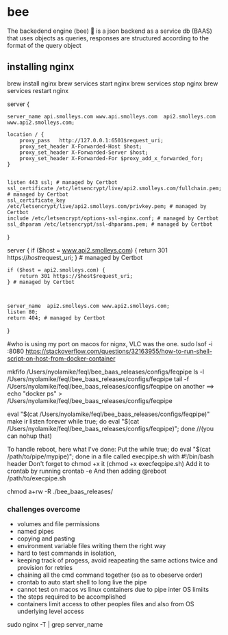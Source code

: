 # bee
The backedend engine (bee) 🐝  is a json backend as a service db (BAAS) that uses objects as queries, responses are structured according to the format of the query object


## installing nginx
brew install nginx
brew services start nginx
brew services stop nginx
brew services restart nginx

server {

    server_name api.smolleys.com www.api.smolleys.com  api2.smolleys.com www.api2.smolleys.com;

    location / {
        proxy_pass   http://127.0.0.1:6501$request_uri;
        proxy_set_header X-Forwarded-Host $host;
        proxy_set_header X-Forwarded-Server $host;
        proxy_set_header X-Forwarded-For $proxy_add_x_forwarded_for;
    }


    listen 443 ssl; # managed by Certbot
    ssl_certificate /etc/letsencrypt/live/api2.smolleys.com/fullchain.pem; # managed by Certbot
    ssl_certificate_key /etc/letsencrypt/live/api2.smolleys.com/privkey.pem; # managed by Certbot
    include /etc/letsencrypt/options-ssl-nginx.conf; # managed by Certbot
    ssl_dhparam /etc/letsencrypt/ssl-dhparams.pem; # managed by Certbot

}

server {
    if ($host = www.api2.smolleys.com) {
        return 301 https://$host$request_uri;
    } # managed by Certbot


    if ($host = api2.smolleys.com) {
        return 301 https://$host$request_uri;
    } # managed by Certbot



    server_name  api2.smolleys.com www.api2.smolleys.com;
    listen 80;
    return 404; # managed by Certbot




}


#who is using my port on macos for nignx, VLC was the one.
 sudo lsof -i :8080
 https://stackoverflow.com/questions/32163955/how-to-run-shell-script-on-host-from-docker-container

 mkfifo /Users/nyolamike/feql/bee_baas_releases/configs/feqpipe
 ls -l /Users/nyolamike/feql/bee_baas_releases/configs/feqpipe
 tail -f /Users/nyolamike/feql/bee_baas_releases/configs/feqpipe
 on another ==> echo "docker ps" > /Users/nyolamike/feql/bee_baas_releases/configs/feqpipe

 eval "$(cat /Users/nyolamike/feql/bee_baas_releases/configs/feqpipe)"
make ir listen forever
 while true; do eval "$(cat /Users/nyolamike/feql/bee_baas_releases/configs/feqpipe)"; done
 //(you can nohup that)


To handle reboot, here what I've done:
Put the while true; do eval "$(cat /path/to/pipe/mypipe)"; done in a file called execpipe.sh with #!/bin/bash header
Don't forget to chmod +x it (chmod +x execfeqpipe.sh)
Add it to crontab by running
crontab -e
And then adding
@reboot /path/to/execpipe.sh

 chmod a+rw -R ./bee_baas_releases/


 

 ### challenges overcome

 - volumes and file permissions
 - named pipes
 - copying and pasting
 - environment variable files writing them the right way
 - hard to test commands in isolation,
 - keeping track of progess, avoid reapeating the same actions twice and provision for retries
 - chaining all the cmd command together (so as to obeserve order)
 - crontab to auto start shell to long live the pipe
 - cannot test on macos vs linux containers due to pipe inter OS limiits
 - the steps required to be accomplished
 - containers limit access to other peoples files and also from OS underlying level access



sudo nginx -T | grep server_name